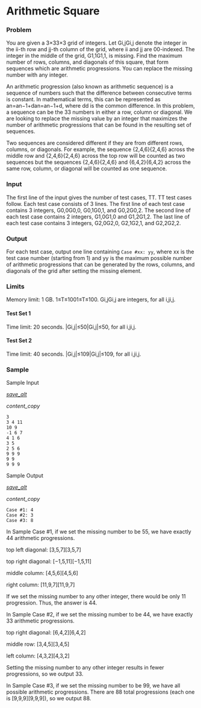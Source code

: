 # Arithmetic Square

### Problem

You are given a 3×33×3 grid of integers. Let Gi,jGi,j denote the integer in the ii-th row and jj-th column of the grid, where ii and jj are 00-indexed. The integer in the middle of the grid, G1,1G1,1, is missing. Find the maximum number of rows, columns, and diagonals of this square, that form sequences which are arithmetic progressions. You can replace the missing number with any integer.

An arithmetic progression (also known as arithmetic sequence) is a sequence of numbers such that the difference between consecutive terms is constant. In mathematical terms, this can be represented as an=an−1+dan=an−1+d, where dd is the common difference. In this problem, a sequence can be the 33 numbers in either a row, column or diagonal. We are looking to replace the missing value by an integer that maximizes the number of arithmetic progressions that can be found in the resulting set of sequences.

Two sequences are considered different if they are from different rows, columns, or diagonals. For example, the sequence {2,4,6}{2,4,6} across the middle row and {2,4,6}{2,4,6} across the top row will be counted as two sequences but the sequences {2,4,6}{2,4,6} and {6,4,2}{6,4,2} across the same row, column, or diagonal will be counted as one sequence.

### Input

The first line of the input gives the number of test cases, TT. TT test cases follow.
Each test case consists of 3 lines.
The first line of each test case contains 3 integers, G0,0G0,0, G0,1G0,1, and G0,2G0,2.
The second line of each test case contains 2 integers, G1,0G1,0 and G1,2G1,2.
The last line of each test case contains 3 integers, G2,0G2,0, G2,1G2,1, and G2,2G2,2.

### Output

For each test case, output one line containing `Case #xx: yy`, where xx is the test case number (starting from 1) and yy is the maximum possible number of arithmetic progressions that can be generated by the rows, columns, and diagonals of the grid after setting the missing element.

### Limits

Memory limit: 1 GB.
1≤T≤1001≤T≤100.
Gi,jGi,j are integers, for all i,ji,j.

#### Test Set 1

Time limit: 20 seconds.
|Gi,j|≤50|Gi,j|≤50, for all i,ji,j.

#### Test Set 2

Time limit: 40 seconds.
|Gi,j|≤109|Gi,j|≤109, for all i,ji,j.

### Sample

Sample Input

[*save_alt*](https://codejam.googleapis.com/dashboard/get_file/AQj_6U1eSkLUqVOlrA78YXTInpXSEpHGEdMABXF6wLM6zEgOZWCHydBKJaM3kpStQ7GIniH-XqcqYlA05BGBorh2PZJnqjCYJd7m/arithmetic_square_sample_ts1_input.txt)

*content_copy*

```
3
3 4 11
10 9
-1 6 7
4 1 6
3 5
2 5 6
9 9 9
9 9
9 9 9
```

Sample Output

[*save_alt*](https://codejam.googleapis.com/dashboard/get_file/AQj_6U22ajvtgHHnfaJyf42HgRnG4jYtIczx_jzoVWkuUPX3BNMlo8LWwyJWmiz9Dg6jxc7Zd9sEClsJz5W4jtNZoDnX3L26UBBx6Q/arithmetic_square_sample_ts1_output.txt)

*content_copy*

```
Case #1: 4
Case #2: 3
Case #3: 8
```

In Sample Case #1, if we set the missing number to be 55, we have exactly 44 arithmetic progressions.

top left diagonal: [3,5,7][3,5,7]

top right diagonal: [−1,5,11][−1,5,11]

middle column: [4,5,6][4,5,6]

right column: [11,9,7][11,9,7]

If we set the missing number to any other integer, there would be only 11 progression. Thus, the answer is 44.



In Sample Case #2, if we set the missing number to be 44, we have exactly 33 arithmetic progressions.

top right diagonal: [6,4,2][6,4,2]

middle row: [3,4,5][3,4,5]

left column: [4,3,2][4,3,2]

Setting the missing number to any other integer results in fewer progressions, so we output 33.



In Sample Case #3, if we set the missing number to be 99, we have all possible arithmetic progressions. There are 88 total progressions (each one is [9,9,9][9,9,9]), so we output 88.